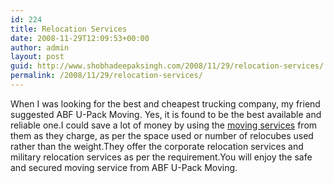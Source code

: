 ```yaml
---
id: 224
title: Relocation Services
date: 2008-11-29T12:09:53+00:00
author: admin
layout: post
guid: http://www.shobhadeepaksingh.com/2008/11/29/relocation-services/
permalink: /2008/11/29/relocation-services/
---
```

When I was looking for the best and cheapest trucking company, my friend suggested ABF U-Pack Moving. Yes, it is found to be the best available and reliable one.I could save a lot of money by using the [moving services](http://www.upack.com/) from them as they charge, as per the space used or number of relocubes used rather than the weight.They offer the corporate relocation services and military relocation services as per the requirement.You will enjoy the safe and secured moving service from ABF U-Pack Moving.